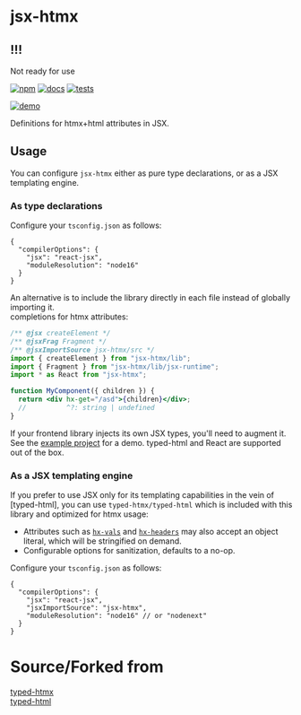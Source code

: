 # jsx-htmx

## !!!  
Not ready for use












[![npm](https://img.shields.io/npm/v/typed-htmx?style=flat-square)](https://www.npmjs.com/package/typed-htmx)
[![docs](https://github.com/Desdaemon/typed-htmx/actions/workflows/docs.yml/badge.svg)](https://github.com/Desdaemon/typed-htmx/actions/workflows/docs.yml)
[![tests](https://github.com/Desdaemon/typed-htmx/actions/workflows/test.yml/badge.svg)](https://github.com/Desdaemon/typed-htmx/actions/workflows/test.yml)

[![demo](static/demo.gif)](https://asciinema.org/a/598553)

Definitions for htmx+html attributes in JSX.

## Usage

You can configure `jsx-htmx` either as pure type declarations, or as a JSX
templating engine.

### As type declarations

Configure your `tsconfig.json` as follows:

```jsonc
{
  "compilerOptions": {
    "jsx": "react-jsx",
    "moduleResolution": "node16"
  }
}
```

An alternative is to include the library directly in each file instead of globally importing it.  
completions for htmx attributes:

```jsx
/** @jsx createElement */
/** @jsxFrag Fragment */
/** @jsxImportSource jsx-htmx/src */
import { createElement } from "jsx-htmx/lib";
import { Fragment } from "jsx-htmx/lib/jsx-runtime";
import * as React from "jsx-htmx";

function MyComponent({ children }) {
  return <div hx-get="/asd">{children}</div>;
  //          ^?: string | undefined
}
```

If your frontend library injects its own JSX types, you'll need to augment it.
See the [example project](https://github.com/Desdaemon/typed-htmx/tree/main/example)
for a demo. typed-html and React are supported out of the box.

### As a JSX templating engine

If you prefer to use JSX only for its templating capabilities in the vein of
[typed-html], you can use `typed-htmx/typed-html` which is included with this
library and optimized for htmx usage:

- Attributes such as [`hx-vals`](https://htmx.org/attributes/hx-vals/) and
  [`hx-headers`](https://htmx.org/attributes/hx-headers/) may also accept an object
  literal, which will be stringified on demand.
- Configurable options for sanitization, defaults to a no-op.

Configure your `tsconfig.json` as follows:

```jsonc
{
  "compilerOptions": {
    "jsx": "react-jsx",
    "jsxImportSource": "jsx-htmx",
    "moduleResolution": "node16" // or "nodenext"
  }
}
```

# Source/Forked from  
[typed-htmx](https://github.com/Desdaemon/typed-htmx)  
[typed-html](https://github.com/nicojs/typed-html)
